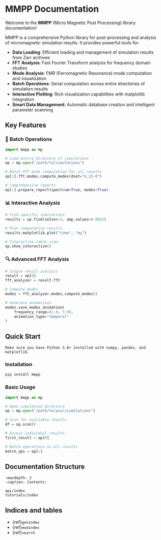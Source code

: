 # MMPP Documentation

Welcome to the **MMPP** (Micro Magnetic Post Processing) library documentation!

MMPP is a comprehensive Python library for post-processing and analysis of micromagnetic simulation results. It provides powerful tools for:

- **Data Loading**: Efficient loading and management of simulation results from Zarr archives
- **FFT Analysis**: Fast Fourier Transform analysis for frequency domain studies  
- **Mode Analysis**: FMR (Ferromagnetic Resonance) mode computation and visualization
- **Batch Operations**: Serial computation across entire directories of simulation results
- **Interactive Plotting**: Rich visualization capabilities with matplotlib integration
- **Smart Data Management**: Automatic database creation and intelligent parameter scanning

## Key Features

### 🚀 Batch Operations
```python
import mmpp as mp

# Load entire directory of simulations
op = mp.open("/path/to/simulations")

# Batch FFT mode computation for all results
op[:].fft.modes.compute_modes(dset="m_z5-8")

# Comprehensive reports
op[:].prepare_report(spectrum=True, modes=True)
```

### 📊 Interactive Analysis
```python
# Find specific simulations
results = op.find(solver=3, amp_values=0.0022)

# Plot comparative results
results.matplotlib.plot("time", "my")

# Interactive table view
op.show_interactive()
```

### 🔍 Advanced FFT Analysis
```python
# Single result analysis
result = op[0]
fft_analyzer = result.fft

# Compute modes
modes = fft_analyzer.modes.compute_modes()

# Generate animations
modes.save_modes_animation(
    frequency_range=(1.0, 3.0),
    animation_type="temporal"
)
```

## Quick Start

```{note}
Make sure you have Python 3.8+ installed with numpy, pandas, and matplotlib.
```

### Installation

```bash
pip install mmpp
```

### Basic Usage

```python
import mmpp as mp

# Open simulation directory
op = mp.open("/path/to/your/simulations")

# Scan for available results
df = op.scan()

# Access individual results
first_result = op[0]

# Batch operations on all results
batch_ops = op[:]
```

## Documentation Structure

```{toctree}
:maxdepth: 2
:caption: Contents:

api/index
tutorials/index
```

## Indices and tables

* {ref}`genindex`
* {ref}`modindex`
* {ref}`search`
